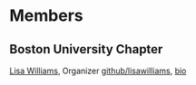 # Members

## Boston University Chapter

[Lisa Williams](http://lisawilliams.github.io/lisa/), Organizer [github/lisawilliams](http://github.com/lisawilliams), [bio](http://tomlinson.org/resume) <br>
